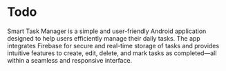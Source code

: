 # Todo
Smart Task Manager is a simple and user-friendly Android application designed to help users efficiently manage their daily tasks. The app integrates Firebase for secure and real-time storage of tasks and provides intuitive features to create, edit, delete, and mark tasks as completed—all within a seamless and responsive interface.
